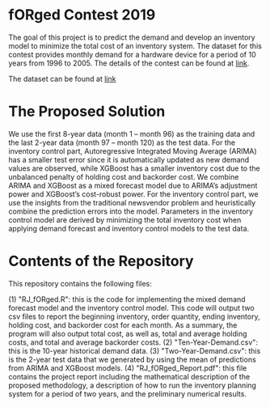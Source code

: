 # fORged Contest 2019

The goal of this project is to predict the demand and develop an inventory model to minimize the total cost of an inventory system. The dataset for this contest provides monthly demand for a hardware device for a period of 10 years from 1996 to 2005. The details of the contest can be found at [link](https://higherlogicdownload.s3-external-1.amazonaws.com/INFORMS/fORgedbyMachine-25.pdf?AWSAccessKeyId=AKIAVRDO7IEREB57R7MT&Expires=1570944482&Signature=3Pepc2GyV3GsrGFJjkFX0TfC7ow%3D).

The dataset can be found at [link](https://sites.google.com/usc.edu/gomez/data)

# The Proposed Solution
We use the first 8-year data (month 1 – month 96) as the training data and the last 2-year data (month 97 – month 120) as the test data. For the inventory control part, Autoregressive Integrated Moving Average (ARIMA) has a smaller test error since it is automatically updated as new demand values are observed, while XGBoost has a smaller inventory cost due to the unbalanced penalty of holding cost and backorder cost. We combine ARIMA and XGBoost as a mixed forecast model due to ARIMA’s adjustment power and XGBoost’s cost-robust power. For the inventory control part, we use the insights from the traditional newsvendor problem and heuristically combine the prediction errors into the model. Parameters in the inventory control model are derived by minimizing the total inventory cost when applying demand forecast and inventory control models to the test data. 

# Contents of the Repository
This repository contains the following files:

(1) "RJ_fORged.R": this is the code for implementing the mixed demand forecast model and the inventory control model. This code will output two csv files to report the beginning inventory, order quantity, ending inventory, holding cost, and backorder cost for each month. As a summary, the program will also output total cost, as well as, total and average holding costs, and total and average backorder costs.
(2) "Ten-Year-Demand.csv": this is the 10-year historical demand data.
(3) "Two-Year-Demand.csv": this is the 2-year test data that we generated by using the mean of predictions from ARIMA and XGBoost models.
(4) "RJ_fORged_Report.pdf": this file contains the project report including the mathematical description of the proposed methodology, a description of how to run the inventory planning system for a period of two years, and the preliminary numerical results.  
